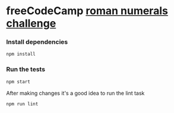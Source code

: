 # freeCodeCamp [roman numerals challenge](https://www.freecodecamp.org/challenges/roman-numeral-converter)

### Install dependencies

```sh
npm install
```

### Run the tests

```sh
npm start
```

After making changes it's a good idea to run the lint task

```sh
npm run lint
```
